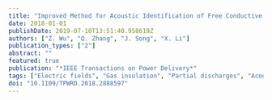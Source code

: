 ```yaml
---
title: "Improved Method for Acoustic Identification of Free Conductive Particle Defects in GIL"
date: 2018-01-01
publishDate: 2019-07-10T13:51:40.958619Z
authors: ["Z. Wu", "Q. Zhang", "J. Song", "X. Li"]
publication_types: ["2"]
abstract: ""
featured: true
publication: "*IEEE Transactions on Power Delivery*"
tags: ["Electric fields", "Gas insulation", "Partial discharges", "Acoustic signal processing", "Acoustics", "Calibration", "Data mining", "Equipment failure", "Estimation", "Insulation", "Mathematical model"]
doi: "10.1109/TPWRD.2018.2888597"
---
```



